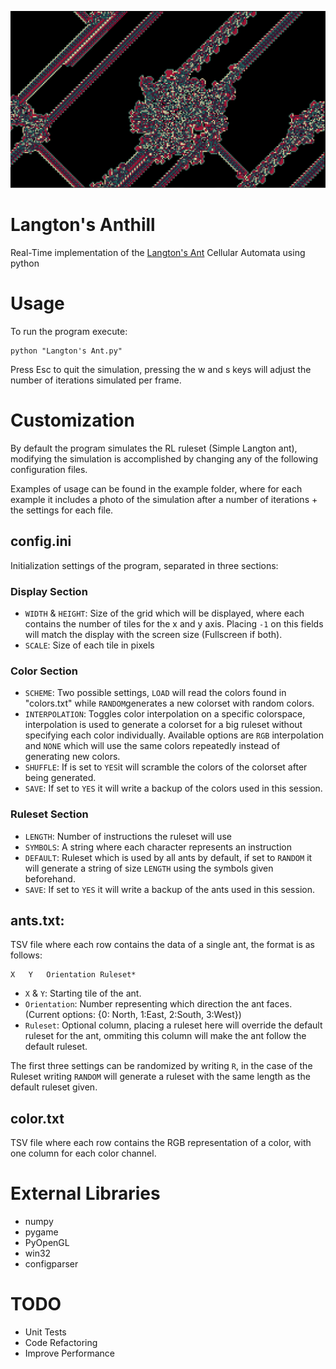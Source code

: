 

![""](https://raw.githubusercontent.com/Julioalbornozv/Langton-Anthill/master/examples/Ex1/Example_1.png)

# Langton's Anthill

Real-Time implementation of the [Langton's Ant](https://en.wikipedia.org/wiki/Langton%27s_ant) Cellular Automata using python

# Usage
To run the program execute:

    python "Langton's Ant.py"

Press Esc to quit the simulation, pressing the w and s  keys will adjust the number of iterations simulated per frame. 
# Customization
By default the program simulates the RL ruleset (Simple Langton ant), modifying the simulation is accomplished by changing any of the following configuration files.

Examples of usage can be found in the example folder, where for each example it includes a photo of the simulation after a number of iterations + the settings for each file.

## config.ini
Initialization settings of the program, separated in three sections:
### Display Section
* `WIDTH` & `HEIGHT`: Size of the grid which will be displayed, where each contains the number of tiles for the x and y axis. Placing `-1` on this fields will match the display with the screen size (Fullscreen if both).
* `SCALE`: Size of each tile in pixels

### Color Section
* `SCHEME`: Two possible settings, `LOAD` will read the colors found in "colors.txt" while `RANDOM`generates a new colorset with random colors.
* `INTERPOLATION`: Toggles color interpolation on a specific colorspace, interpolation is used to generate a colorset for a big ruleset without specifying each color individually. Available options are `RGB` interpolation and `NONE`  which will use the same colors repeatedly instead of generating new colors. 
* `SHUFFLE`: If is set to `YES`it will scramble the colors of the colorset after being generated.
* `SAVE`: If set to `YES` it will write a backup of the colors used in this session.

### Ruleset Section
* `LENGTH`: Number of instructions the ruleset will use
* `SYMBOLS`: A string where each character represents an instruction
* `DEFAULT`: Ruleset which is used by all ants by default, if set to `RANDOM` it will generate a string of size `LENGTH` using the symbols given beforehand.
* `SAVE`: If set to `YES` it will write a backup of the ants used in this session.

## ants.txt: 
TSV file where each row contains the data of a single ant, the format is as follows:

    X	Y	Orientation	Ruleset*

* `X` & `Y`: Starting tile of the ant.
* `Orientation`: Number representing which direction the ant faces. (Current options: {0: North, 1:East, 2:South, 3:West})
* `Ruleset`: Optional column, placing a ruleset here will override the default ruleset for the ant, ommiting this column will make the ant follow the default ruleset.

The first three settings can be randomized by writing `R`, in the case of the Ruleset writing `RANDOM` will generate a ruleset with the same length as the default ruleset given.

## color.txt
TSV file where each row contains the RGB representation of a color, with one column for each color channel.

# External Libraries 
- numpy
- pygame 
- PyOpenGL
- win32
- configparser

# TODO
* Unit Tests
* Code Refactoring
* Improve Performance
